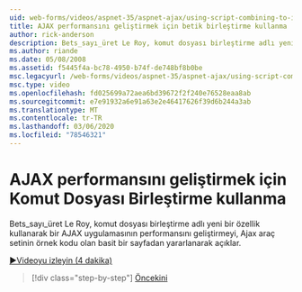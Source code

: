 ```yaml
---
uid: web-forms/videos/aspnet-35/aspnet-ajax/using-script-combining-to-improve-ajax-performance
title: AJAX performansını geliştirmek için betik birleştirme kullanma | Microsoft Docs
author: rick-anderson
description: Bets_sayı_üret Le Roy, komut dosyası birleştirme adlı yeni bir özellik kullanarak bir AJAX uygulamasının performansını nasıl geliştirebileceğinizi özetler ve SAMP ile basit bir sayfa kullanmaktır...
ms.author: riande
ms.date: 05/08/2008
ms.assetid: f5445f4a-bc78-4950-b74f-de748bf8b0be
msc.legacyurl: /web-forms/videos/aspnet-35/aspnet-ajax/using-script-combining-to-improve-ajax-performance
msc.type: video
ms.openlocfilehash: fd025699a72aea6bd39672f2f240e76528eaa8ab
ms.sourcegitcommit: e7e91932a6e91a63e2e46417626f39d6b244a3ab
ms.translationtype: MT
ms.contentlocale: tr-TR
ms.lasthandoff: 03/06/2020
ms.locfileid: "78546321"
---
```

# <a name="using-script-combining-to-improve-ajax-performance"></a>AJAX performansını geliştirmek için Komut Dosyası Birleştirme kullanma

Bets_sayı_üret Le Roy, komut dosyası birleştirme adlı yeni bir özellik kullanarak bir AJAX uygulamasının performansını geliştirmeyi, Ajax araç setinin örnek kodu olan basit bir sayfadan yararlanarak açıklar.

[&#9654;Videoyu izleyin (4 dakika)](https://channel9.msdn.com/Blogs/ASP-NET-Site-Videos/using-script-combining-to-improve-ajax-performance)

> [!div class="step-by-step"]
> [Öncekini](introduction-to-aspnet-ajax-history.md)
